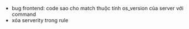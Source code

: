 - bug frontend: code sao cho match thuộc tính os_version của server với command
- xóa serverity trong rule
